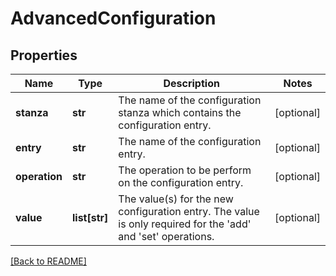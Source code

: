 # AdvancedConfiguration


## Properties

Name | Type | Description | Notes
------------ | ------------- | ------------- | -------------
**stanza** | **str** | The name of the configuration stanza which contains the configuration entry.  | [optional] 
**entry** | **str** | The name of the configuration entry.  | [optional] 
**operation** | **str** | The operation to be perform on the configuration entry.  | [optional] 
**value** | **list[str]** | The value(s) for the new configuration entry. The value is only required for the &#39;add&#39; and &#39;set&#39; operations. | [optional] 

[[Back to README]](../README.md)




